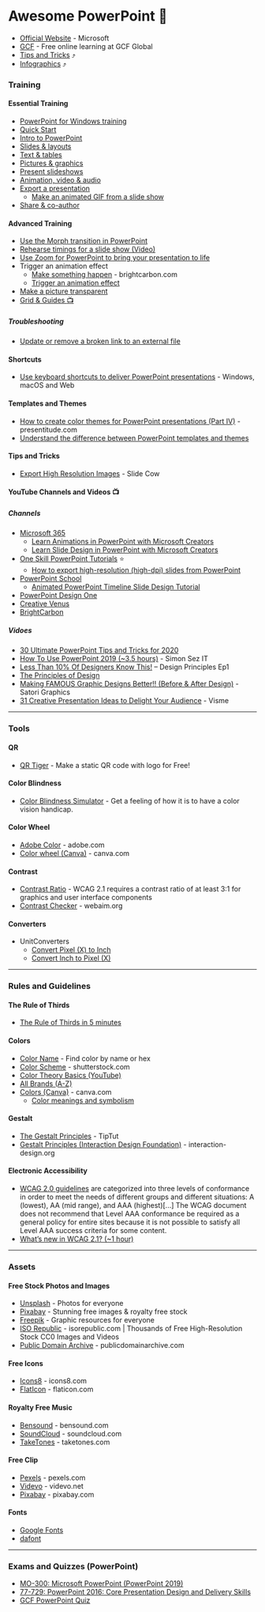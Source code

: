 # Awesome PowerPoint 🧡

* [Official Website](https://products.office.com/en-us/powerpoint) - Microsoft
* [GCF](https://edu.gcfglobal.org/en/topics/powerpoint/) - Free online learning at GCF Global
* [Tips and Tricks](https://github.com/NajiElKotob/Awesome-PowerPoint/blob/main/Topics/Tips%20and%20Tricks.md) ⤴
* [Infographics](https://github.com/NajiElKotob/Awesome-PowerPoint/blob/main/Topics/Infographics.md) ⤴

### Training
#### Essential Training
* [PowerPoint for Windows training](https://support.office.com/en-us/article/powerpoint-for-windows-training-40e8c930-cb0b-40d8-82c4-bd53d3398787?wt.mc_id=otc_home&ui=en-US&rs=en-US&ad=US)
* [Quick Start](https://support.office.com/en-us/article/create-a-presentation-in-powerpoint-422250f8-5721-4cea-92cc-202fa7b89617?wt.mc_id=otc_powerpoint)
* [Intro to PowerPoint](https://support.office.com/en-us/article/video-what-is-powerpoint-5f9cc860-d199-4d85-ad1b-4b74018acf5b?wt.mc_id=otc_powerpoint)
* [Slides & layouts](https://support.office.com/en-us/article/what-is-a-slide-master-b9abb2a0-7aef-4257-a14e-4329c904da54?wt.mc_id=otc_powerpoint)
* [Text & tables](https://support.office.com/en-us/article/insert-wordart-c5070583-1ebe-4dc4-a41f-5e3729adce54?wt.mc_id=otc_powerpoint)
* [Pictures & graphics](https://support.office.com/en-us/article/insert-a-picture-in-powerpoint-5f7368d2-ee94-4b94-a6f2-a663646a07e1?wt.mc_id=otc_powerpoint)
* [Present slideshows](https://support.office.com/en-us/article/start-the-presentation-and-see-your-notes-in-presenter-view-4de90e28-487e-435c-9401-eb49a3801257?wt.mc_id=otc_powerpoint)
* [Animation, video & audio](https://support.office.com/en-us/article/add-change-or-remove-transitions-between-slides-3f8244bf-f893-4efd-a7eb-3a4845c9c971?wt.mc_id=otc_powerpoint)
* [Export a presentation](https://support.microsoft.com/en-us/office/export-a-presentation-6ee4272e-8f64-47f6-bd32-12fe50eef477)
   * [Make an animated GIF from a slide show](https://support.microsoft.com/en-us/office/make-an-animated-gif-from-a-slide-show-a598753e-92de-4f1b-8393-714db4d334b4) 
* [Share & co-author](https://support.office.com/en-us/article/add-change-hide-or-delete-comments-in-a-presentation-a8f071fa-6e5d-4c37-a025-1cf48a76eb38?wt.mc_id=otc_powerpoint)

#### Advanced Training
* [Use the Morph transition in PowerPoint](https://support.office.com/en-us/article/use-the-morph-transition-in-powerpoint-8dd1c7b2-b935-44f5-a74c-741d8d9244ea)
* [Rehearse timings for a slide show (Video)](https://support.office.com/en-us/article/video-rehearse-timings-for-a-slide-show-4fcac25a-d244-4047-b340-c3d683c3f549)
* [Use Zoom for PowerPoint to bring your presentation to life](https://support.office.com/en-us/article/use-zoom-for-powerpoint-to-bring-your-presentation-to-life-9d6c58cd-2125-4d29-86b1-0097c7dc47d7?wt.mc_id=otc_tips)
* Trigger an animation effect
    * [Make something happen](https://www.brightcarbon.com/blog/powerpoint-triggers-make-something-happen/) - brightcarbon.com
    * [Trigger an animation effect](https://support.microsoft.com/en-us/office/video-trigger-an-animation-effect-09e0ddab-5be5-488e-a99d-719304572f95)
* [Make a picture transparent](https://support.microsoft.com/en-us/topic/make-a-picture-transparent-ce96ac80-5afc-436c-ae3f-0c78009bf704?ui=en-us&rs=en-us&ad=us)
* [Grid & Guides :tv:](https://www.youtube.com/watch?v=87uoUhvZbuU)
##### Troubleshooting
* [Update or remove a broken link to an external file](https://support.microsoft.com/en-us/office/update-or-remove-a-broken-link-to-an-external-file-29485589-816e-4841-81b7-ff90ae5a2cc4)


#### Shortcuts
* [Use keyboard shortcuts to deliver PowerPoint presentations](https://support.microsoft.com/en-us/office/use-keyboard-shortcuts-to-deliver-powerpoint-presentations-1524ffce-bd2a-45f4-9a7f-f18b992b93a0) - Windows, macOS and Web

#### Templates and Themes
* [How to create color themes for PowerPoint presentations (Part IV)](https://presentitude.com/color-theory-part-iv) - presentitude.com
* [Understand the difference between PowerPoint templates and themes](https://support.microsoft.com/en-us/office/understand-the-difference-between-powerpoint-templates-and-themes-e2408e10-e015-43b3-8b29-b99d128ae448)

#### Tips and Tricks
* [Export High Resolution Images](https://www.youtube.com/watch?v=TEFJBeZmsCI) - Slide Cow


#### YouTube Channels and Videos :tv:
##### Channels
* [Microsoft 365](https://www.youtube.com/c/microsoft365)
    * [Learn Animations in PowerPoint with Microsoft Creators](https://www.youtube.com/playlist?list=PLXPr7gfUMmKzGZUW9EmeebcPaJzjEY70m)
    * [Learn Slide Design in PowerPoint with Microsoft Creators](https://www.youtube.com/playlist?list=PLXPr7gfUMmKyMzwd-vWVSK0eYExddShBt)
* [One Skill PowerPoint Tutorials](https://www.youtube.com/user/1OneSkill) :star:
    * [How to export high-resolution (high-dpi) slides from PowerPoint](https://docs.microsoft.com/en-us/office/troubleshoot/powerpoint/change-export-slide-resolution) 
* [PowerPoint School](https://www.youtube.com/channel/UCngkX2grzKhYBx1stz08Z3Q)
    * [Animated PowerPoint Timeline Slide Design Tutorial](https://www.youtube.com/watch?v=InyqaOFRwKw) 
* [PowerPoint Design One](https://www.youtube.com/channel/UCtm-Z1BMLPNk7xBazWlxgfA)
* [Creative Venus](https://www.youtube.com/c/CreativeVenus)
* [BrightCarbon](https://www.youtube.com/channel/UCyipGP3aTqfaiEhbfo4oTxg)
##### Vidoes
* [30 Ultimate PowerPoint Tips and Tricks for 2020](https://www.youtube.com/watch?v=0GW4vT7d3nc)
* [How To Use PowerPoint 2019 (~3.5 hours)](https://www.youtube.com/watch?v=dEMR-mdzMH4) - Simon Sez IT
* [Less Than 10% Of Designers Know This!](https://www.youtube.com/watch?v=dGYCn9qYjUQ) – Design Principles Ep1
* [The Principles of Design](https://www.youtube.com/watch?v=ZK86XQ1iFVs)
* [Making FAMOUS Graphic Designs Better!! (Before & After Design)](https://www.youtube.com/watch?v=Tm25IxJQPWM) - Satori Graphics
* [31 Creative Presentation Ideas to Delight Your Audience](https://www.youtube.com/watch?v=BuB7IhWZnJs) - Visme


-----
### Tools
#### QR
* [QR Tiger](https://www.qrcode-tiger.com/) - Make a static QR code with logo for Free!
#### Color Blindness
* [Color Blindness Simulator](https://www.color-blindness.com/coblis-color-blindness-simulator/) - Get a feeling of how it is to have a color vision handicap.
#### Color Wheel
* [Adobe Color](https://color.adobe.com/create/color-wheel) - adobe.com
* [Color wheel (Canva)](https://www.canva.com/colors/color-wheel/) - canva.com
#### Contrast
* [Contrast Ratio](https://contrast-ratio.com/) - WCAG 2.1 requires a contrast ratio of at least 3:1 for graphics and user interface components
* [Contrast Checker](https://webaim.org/resources/contrastchecker/) - webaim.org
#### Converters
* UnitConverters
    * [Convert Pixel (X) to Inch](https://www.unitconverters.net/typography/pixel-x-to-inch.htm) 
    * [Convert Inch to Pixel (X)](https://www.unitconverters.net/typography/inch-to-pixel-x.htm)
-----

### Rules and Guidelines
#### The Rule of Thirds
* [The Rule of Thirds in 5 minutes](https://www.youtube.com/watch?v=HMjvvltQpmw)
#### Colors
* [Color Name](https://www.color-name.com/) - Find color by name or hex
* [Color Scheme](https://www.shutterstock.com/blog/color-scheme-definitions-types-examples) - shutterstock.com
* [Color Theory Basics (YouTube)](https://www.youtube.com/watch?v=L1CK9bE3H_s)
* [All Brands (A-Z)](https://brandpalettes.com/all-brands/)
* [Colors (Canva)](https://www.canva.com/colors/) - canva.com
    * [Color meanings and symbolism](https://www.canva.com/colors/color-meanings/)
#### Gestalt
* [The Gestalt Principles](https://www.youtube.com/watch?v=FryaH599ec0) - TipTut
* [Gestalt Principles (Interaction Design Foundation)](https://www.interaction-design.org/literature/topics/gestalt-principles) - interaction-design.org
#### Electronic Accessibility
* [WCAG 2.0 guidelines](https://www.ucop.edu/electronic-accessibility/standards-and-best-practices/levels-of-conformance-a-aa-aaa.html) are categorized into three levels of conformance in order to meet the needs of different groups and different situations: A (lowest), AA (mid range), and AAA (highest)[...] The WCAG document does not recommend that Level AAA conformance be required as a general policy for entire sites because it is not possible to satisfy all Level AAA success criteria for some content. 
* [What’s new in WCAG 2.1? (~1 hour)](https://www.youtube.com/watch?v=f5qv7AnTUHk) 

-----

### Assets
#### Free Stock Photos and Images 
* [Unsplash](https://unsplash.com/) - Photos for everyone
* [Pixabay](https://pixabay.com/) - Stunning free images & royalty free stock
* [Freepik](https://www.freepik.com/) - Graphic resources for everyone
* [ISO Republic](https://isorepublic.com/) - isorepublic.com | Thousands of Free High-Resolution Stock CC0 Images and Videos
* [Public Domain Archive](https://publicdomainarchive.com/) - publicdomainarchive.com


#### Free Icons
* [Icons8](https://icons8.com/) - icons8.com
* [FlatIcon](https://www.flaticon.com/) - flaticon.com

#### Royalty Free Music
* [Bensound](https://www.bensound.com/) - bensound.com
* [SoundCloud](https://soundcloud.com/royaltyfreemusic-nocopyrightmusic) - soundcloud.com
* [TakeTones](https://taketones.com/) - taketones.com

#### Free Clip
* [Pexels](https://www.pexels.com/videos/) - pexels.com
* [Videvo](https://www.videvo.net/) - videvo.net
* [Pixabay](https://pixabay.com/videos/) - pixabay.com

#### Fonts
* [Google Fonts](https://fonts.google.com/)
* [dafont](https://www.dafont.com/)


-----

### Exams and Quizzes (PowerPoint)
* [MO-300: Microsoft PowerPoint (PowerPoint 2019)](https://www.microsoft.com/en-us/learning/exam-MO-300.aspx)
* [77-729: PowerPoint 2016: Core Presentation Design and Delivery Skills](https://www.microsoft.com/en-us/learning/exam-77-729.aspx)
* [GCF PowerPoint Quiz](https://edu.gcfglobal.org/en/powerpoint/powerpoint-quiz/1/)

